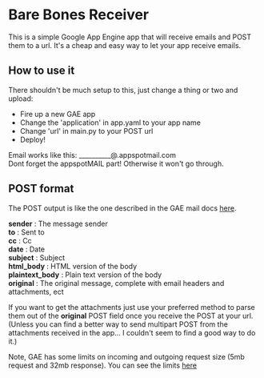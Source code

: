 # Bare Bones Receiver

This is a simple Google App Engine app that will receive emails and POST them to a url. 
It's a cheap and easy way to let your app receive emails.

## How to use it

There shouldn't be much setup to this, just change a thing or two and upload: 
- Fire up a new GAE app
- Change the 'application' in app.yaml to your app name
- Change 'url' in main.py to your POST url
- Deploy!

Email works like this: __________@<yourapp>.appspotmail.com  
Dont forget the appspotMAIL part!  Otherwise it won't go through.  

## POST format

The POST output is like the one described in the GAE mail docs [here](https://developers.google.com/appengine/docs/python/mail/receivingmail).

**sender**         : The message sender  
**to**             : Sent to  
**cc**             : Cc  
**date**           : Date  
**subject**        : Subject  
**html_body**      : HTML version of the body  
**plaintext_body** : Plain text version of the body  
**original**       : The original message, complete with email headers and attachments, ect

If you want to get the attachments just use your preferred method to parse them out of the **original** POST field once you receive the POST at your url. (Unless you can find a better way to send multipart POST from the attachments received in the app... I couldn't seem to find a good way to do it.)  

Note, GAE has some limits on incoming and outgoing request size (5mb request and 32mb response).  You can see the limits [here](https://developers.google.com/appengine/docs/python/urlfetch/overview)